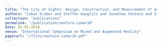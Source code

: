 ```yaml
---
title: "The City of Sights: Design, Construction, and Measurement of an Augmented Reality Stage Set"
authors: "Lukas Gruber and Steffen Gauglitz and Jonathan Ventura and Stefanie Zollmann and Manuel Huber and Michael Schlegel and Gudrun Klinker and Dieter Schmalstieg and Tobias H{\"o}llerer"
collection: "publications"
permalink: "/publication/ventura-ismar10"
date: 01-01-2010
venue: "International Symposium on Mixed and Augmented Reality"
paperurl: "/files/ventura-ismar10.pdf"
---
```

